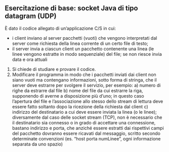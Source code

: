 ## Esercitazione di base: socket Java di tipo datagram (UDP)
È dato il codice allegato di un’applicazione C/S in cui:
* i client inviano al server pacchetti (vuoti) che vengono interpretati dal server come richiesta
della linea corrente di un certo file di testo;
* il server invia a ciascun client un pacchetto contenente una linea (le linee vengono estratte in
modo sequenziale) del file; se non riesce invia data e ora attuali
1. Si chiede di studiare e provare il codice.
2. Modificare il programma in modo che i pacchetti inviati dai client non siano vuoti ma
contengano informazioni, sotto forma di stringa, che il server deve estrarre per svolgere il servizio,
per esempio:
a) numero di righe da estrarre dal file
b) nome del file da cui estrarre la riga, supponendo di averne a disposizione più d’uno; in questo
caso l’apertura del file e l’associazione allo stesso dello stream di lettura deve essere fatto
soltanto dopo la ricezione della richiesta dal client
c) indirizzo del destinatario a cui deve essere inviata la linea (o le linee); diversamente dal caso
delle socket stream (TCP), non è necessario che il destinatario sia connesso o in grado di
accettare una connessione, bastano indirizzo e porta, che anziché essere estratti dai rispettivi
campi del pacchetto dovranno essere ricavati dal messaggio, scritto secondo determinate
convenzioni (es. “host porta numLinee”, ogni informazione separata da uno spazio) 